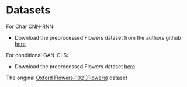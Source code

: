 # Datasets

For Char CNN-RNN:

* Download the preprocessed Flowers dataset from the authors github [here](https://github.com/reedscot/cvpr2016)

For conditional GAN-CLS:

* Download the preprocessed Flowers dataset [here](https://github.com/aelnouby/Text-to-Image-Synthesis)


The original [Oxford Flowers-102 (Flowers)](https://user-images.githubusercontent.com/9642562/124431203-c07a8100-dd78-11eb-95fc-ccd814d7c8e1.png) dataset
